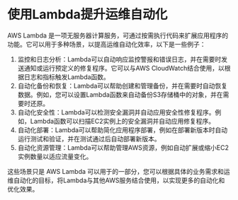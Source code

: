 # 使用Lambda提升运维自动化


AWS Lambda 是一项无服务器计算服务，可通过按需执行代码来扩展应用程序的功能。它可以用于多种场景，以提高运维自动化效率，以下是一些例子：

1. 监控和日志分析：Lambda可以自动响应监控警报和错误日志，并在需要时发送通知或运行预定义的修复程序。它可以与AWS CloudWatch结合使用，以根据日志和指标触发Lambda函数。
2. 自动化备份和恢复：Lambda可以帮助创建和管理备份，并在需要时自动恢复数据。例如，您可以设置Lambda函数来自动备份S3存储桶中的对象，并在需要时还原。
3. 自动化安全性：Lambda可以检测安全漏洞并自动应用安全性修复程序。例如，Lambda函数可以扫描EC2实例上的安全漏洞并自动应用修复程序。
4. 自动化部署：Lambda可以帮助简化应用程序部署，例如在部署新版本时自动运行测试和验证，并在测试通过后自动部署新版本。
5. 自动化资源管理：Lambda可以帮助管理AWS资源，例如自动扩展或缩小EC2实例数量以适应流量变化。

这些场景只是 AWS Lambda 可以用于的一部分，您可以根据具体的业务需求和运维自动化的目标，将Lambda与其他AWS服务结合使用，以实现更多的自动化和优化效果。
